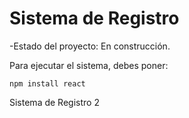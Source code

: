 <h1> Sistema de Registro </h1>

-Estado del proyecto: En construcción.

Para ejecutar el sistema, debes poner:

```npm install react```

Sistema de Registro 2
